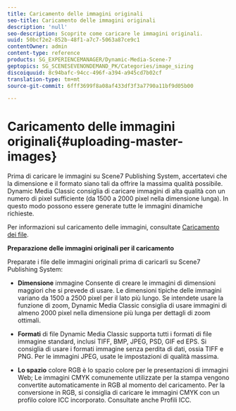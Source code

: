 ```yaml
---
title: Caricamento delle immagini originali
seo-title: Caricamento delle immagini originali
description: 'null'
seo-description: Scoprite come caricare le immagini originali.
uuid: 50bcf2e2-852b-48f1-a7c7-5063a87ce9c1
contentOwner: admin
content-type: reference
products: SG_EXPERIENCEMANAGER/Dynamic-Media-Scene-7
geptopics: SG_SCENESEVENONDEMAND_PK/Categories/image_sizing
discoiquuid: 8c94bafc-94cc-496f-a394-a945cd7b02cf
translation-type: tm+mt
source-git-commit: 6fff3699f8a08af433df3f3a7790a11bf9d05b00

---
```



# Caricamento delle immagini originali{#uploading-master-images}

Prima di caricare le immagini su Scene7 Publishing System, accertatevi che la dimensione e il formato siano tali da offrire la massima qualità possibile. Dynamic Media Classic consiglia di caricare immagini di alta qualità con un numero di pixel sufficiente (da 1500 a 2000 pixel nella dimensione lunga). In questo modo possono essere generate tutte le immagini dinamiche richieste.

Per informazioni sul caricamento delle immagini, consultate [Caricamento dei file](uploading-files.md#uploading_files).

**Preparazione delle immagini originali per il caricamento**

Preparate i file delle immagini originali prima di caricarli su Scene7 Publishing System:

* **Dimensione** immagine Consente di creare le immagini di dimensioni maggiori che si prevede di usare. Le dimensioni tipiche delle immagini variano da 1500 a 2500 pixel per il lato più lungo. Se intendete usare la funzione di zoom, Dynamic Media Classic consiglia di usare immagini di almeno 2000 pixel nella dimensione più lunga per dettagli di zoom ottimali.

* **Formati** di file Dynamic Media Classic supporta tutti i formati di file immagine standard, inclusi TIFF, BMP, JPEG, PSD, GIF ed EPS. Si consiglia di usare i formati immagine senza perdita di dati, ossia TIFF e PNG. Per le immagini JPEG, usate le impostazioni di qualità massima.

* **Lo spazio** colore RGB è lo spazio colore per le presentazioni di immagini Web; Le immagini CMYK comunemente utilizzate per la stampa vengono convertite automaticamente in RGB al momento del caricamento. Per la conversione in RGB, si consiglia di caricare le immagini CMYK con un profilo colore ICC incorporato. Consultate anche Profili ICC.

